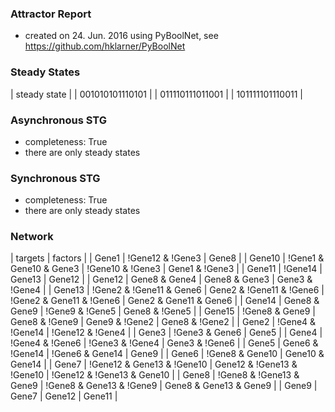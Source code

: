 

### Attractor Report
 * created on 24. Jun. 2016 using PyBoolNet, see https://github.com/hklarner/PyBoolNet

### Steady States
| steady state    |
| 001010101110101 |
| 011110111011001 |
| 101111101110011 |

### Asynchronous STG
 * completeness: True
 * there are only steady states

### Synchronous STG
 * completeness: True
 * there are only steady states

### Network
| targets | factors                                                                                                 |
| Gene1   | !Gene12 & !Gene3 | Gene8                                                                                |
| Gene10  | !Gene1 & Gene10 & Gene3 | !Gene10 & !Gene3 | Gene1 & !Gene3                                             |
| Gene11  | !Gene14 | Gene13 | Gene12                                                                               |
| Gene12  | Gene8 & Gene4 | Gene8 & Gene3 | Gene3 & !Gene4                                                          |
| Gene13  | !Gene2 & !Gene11 & Gene6 | Gene2 & !Gene11 & !Gene6 | !Gene2 & Gene11 & !Gene6 | Gene2 & Gene11 & Gene6 |
| Gene14  | Gene8 & Gene9 | !Gene9 & !Gene5 | Gene8 & !Gene5                                                        |
| Gene15  | !Gene8 & Gene9 | Gene8 & !Gene9 | Gene9 & !Gene2 | Gene8 & !Gene2                                       |
| Gene2   | !Gene4 & !Gene14 | !Gene12 & !Gene4                                                                     |
| Gene3   | !Gene3 & Gene6 | Gene5                                                                                  |
| Gene4   | !Gene4 & !Gene6 | !Gene3 & !Gene4 | Gene3 & !Gene6                                                      |
| Gene5   | Gene6 & !Gene14 | !Gene6 & Gene14 | Gene9                                                               |
| Gene6   | !Gene8 & Gene10 | Gene10 & Gene14                                                                       |
| Gene7   | !Gene12 & Gene13 & !Gene10 | Gene12 & !Gene13 & !Gene10 | !Gene12 & !Gene13 & Gene10                    |
| Gene8   | !Gene8 & !Gene13 & Gene9 | !Gene8 & Gene13 & !Gene9 | Gene8 & Gene13 & Gene9                            |
| Gene9   | Gene7 | Gene12 | Gene11                                                                                 |


